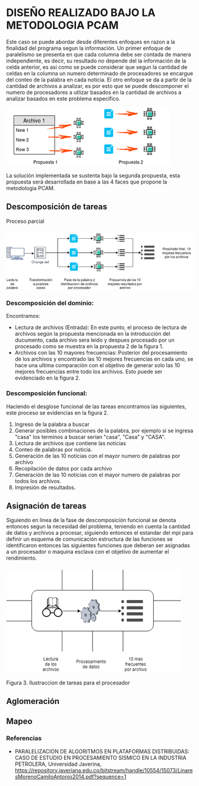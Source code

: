 # DISEÑO REALIZADO BAJO LA METODOLOGIA PCAM

Este caso se puede abordar desde diferentes enfoques en razon a la finalidad del programa segun la información.
Un primer enfoque de paralelismo se presenta en que cada columna debe ser contada de manera independiente, es decir, su resultado no depende del la información de la celda anterior, es asi como se puede considerar que segun la cantidad de celdas en la columna un numero determinado de procesadores se encargue del conteo de la palabra en cada noticia. El otro enfoque se da a partir de la cantidad de archivos a analizar, es por esto que se puede descomponer el numero de procesadores a utlizar basados en la cantidad de archivos a analizar basados en este problema especifico.

![Texto Alt](/propuesta.png "Propuestas")

La solución implementada se sustenta bajo la segunda propuesta, esta propuesta será desarrollada en base a las 4 faces que propone la metodologia PCAM.

## Descomposición de tareas
Proceso parcial 
### ![Texto Alt](/proceso.png "Propuestas")

### Descomposición del dominio:
Encontramos:
* Lectura de archivos (Entrada):
  En este punto, el proceso de lectura de archivos según la propuesta mencionada en la introducción del ducumento, cada archivo sera leido y despues procesado por un procesado como se muestra en la propuesta 2 de la figura 1.
* Archivos con las 10 mayores frecuencias: 
  Posterior del procesamiento de los archivos y encontrado las 10 mejores frecuencias en cada uno, se hace una ultima comparación con el objetivo de generar solo las 10 mejores frecuencias entre todo los archivos. Esto puede ser evidenciado en la figura 2.

### Descomposición funcional:
Haciendo el desglose funcional de las tareas encontramos las siguientes, este proceso se evidencias en la figura 2.
1. Ingreso de la palabra a buscar
2. Generar posibles combinaciones de la palabra, por ejemplo si se ingresa "casa" los terminos a buscar serian "casa", "Casa" y "CASA". 
3. Lectura de archivos que contiene las noticias
4. Conteo de palabras por noticia.
5. Generación de las 10 noticias con el mayor numero de palabras por archivo
6. Recopilación de datos por cada archivo
7. Generación de las 10 noticias con el mayor numero de palabras por todos los archivos.
8. Impresión de resultados. 


## Asignación de tareas
Siguiendo en linea de la fase de descomposición funcional se denota entonces segun la necesidad del problema, teniendo en cuenta la cantidad de datos y archivos a procesar, siguiendo entonces el estandar del mpi para definir un esquema de comunicación estructura de las funciones se identificaron entonces las siguientes funciones que deberan ser asignadas a un procesador o maquina esclava con el objetivo de aumentar el rendimiento.

### ![Texto Alt](/procesador.png "Propuestas")
Figura 3. Ilustraccion de tareas para el procesador

## Aglomeración

## Mapeo



### Referencias

* PARALELIZACION DE ALGORITMOS EN PLATAFORMAS DISTRIBUIDAS: CASO DE ESTUDIO EN PROCESAMIENTO SISMICO EN LA INDUSTRIA PETROLERA, Universidad Javerina, https://repository.javeriana.edu.co/bitstream/handle/10554/15073/LinaresMorenoCamiloAntonio2014.pdf?sequence=1
